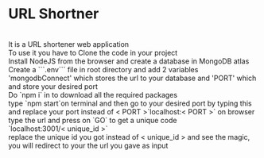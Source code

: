 # URL Shortner

<br>
It is a URL shortener web application<br>
To use it you have to Clone the code in your project<br>
Install NodeJS from the browser and create a database in MongoDB atlas<br>
Create a ```.env``` file in root directory and add 2 variables 'mongodbConnect' which stores the url to your database and 'PORT' which and store your desired port<br>
Do `npm i` in to download all the required packages<br>
type `npm start`on terminal and then go to your desired port by typing this and replace your port instead of < PORT >`localhost:< PORT >` on browser<br>
type the url and press on `GO` to get a unique code<br>
`localhost:3001/< unique_id >`<br>
replace the unique id you got instead of < unique_id > and see the magic, you will redirect to your the url you gave as input<br>
